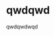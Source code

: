 
[meta-date]: <> (2020-03-29T06:32:39.159Z)
[meta-title]: <> (qwdqwd)
[meta-branch]: <> (master)
[meta-commit]: <> (none)
[meta-user]: <> (Gabriel Crowe)

# qwdqwd

qwdqwdwqd